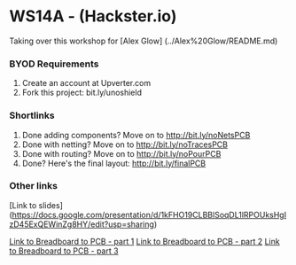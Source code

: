 # WS14A - (Hackster.io)

Taking over this workshop for [Alex Glow] (../Alex%20Glow/README.md) 

### BYOD Requirements

1. Create an account at Upverter.com
2. Fork this project: bit.ly/unoshield

### Shortlinks
1. Done adding components? Move on to http://bit.ly/noNetsPCB
2. Done with netting? Move on to http://bit.ly/noTracesPCB
3. Done with routing? Move on to http://bit.ly/noPourPCB
4. Done? Here's the final layout: http://bit.ly/finalPCB

### Other links
[Link to slides] (https://docs.google.com/presentation/d/1kFHO19CLBBlSoqDL1lRPOUksHgIzD45ExQEWinZg8HY/edit?usp=sharing)

[Link to Breadboard to PCB - part 1](https://www.hackster.io/43680/breadboard-to-pcb-part-1-making-the-simon-says-game-4a3e8a)
[Link to Breadboard to PCB - part 2](https://www.hackster.io/43930/breadboard-to-pcb-part-2-designing-a-pcb-using-upverter-afc489)
[Link to Breadboard to PCB - part 3](https://www.hackster.io/44105/breadboard-to-pcb-3-manufacturing-the-pcb-1b9912)